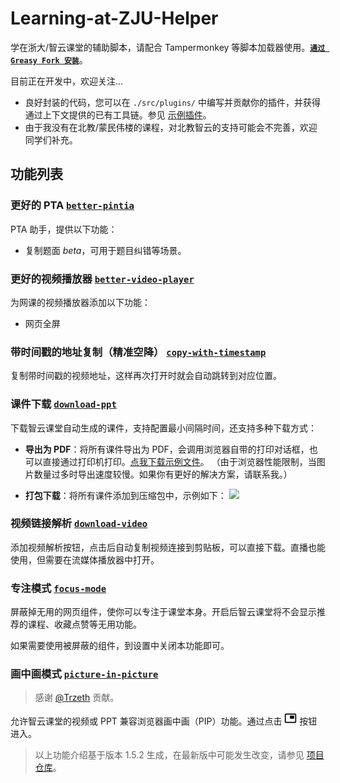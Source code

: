 # Learning-at-ZJU-Helper

学在浙大/智云课堂的辅助脚本，请配合 Tampermonkey 等脚本加载器使用。[**`通过 Greasy Fork 安装`**](https://greasyfork.org/zh-CN/scripts/488869-%E5%AD%A6%E5%9C%A8%E6%B5%99%E5%A4%A7-%E6%99%BA%E4%BA%91%E8%AF%BE%E5%A0%82-%E8%BE%85%E5%8A%A9%E8%84%9A%E6%9C%AC)。

目前正在开发中，欢迎关注...

- 良好封装的代码，您可以在 `./src/plugins/` 中编写并贡献你的插件，并获得通过上下文提供的已有工具链。参见 [示例插件](https://github.com/memset0/Learning-at-ZJU-Helper/tree/master/src/plugins/example-plugin)。
- 由于我没有在北教/蒙民伟楼的课程，对北教智云的支持可能会不完善，欢迎同学们补充。

<!-- The following content is auto-generated, please do not modify directly. -->

## 功能列表

### 更好的 PTA [`better-pintia`](https://github.com/memset0/Learning-at-ZJU-Helper/tree/master/src/plugins/better-pintia)

PTA 助手，提供以下功能：

- 复制题面 *beta*，可用于题目纠错等场景。


### 更好的视频播放器 [`better-video-player`](https://github.com/memset0/Learning-at-ZJU-Helper/tree/master/src/plugins/better-video-player)

为网课的视频播放器添加以下功能：

- 网页全屏


### 带时间戳的地址复制（精准空降） [`copy-with-timestamp`](https://github.com/memset0/Learning-at-ZJU-Helper/tree/master/src/plugins/copy-with-timestamp)

复制带时间戳的视频地址，这样再次打开时就会自动跳转到对应位置。



### 课件下载 [`download-ppt`](https://github.com/memset0/Learning-at-ZJU-Helper/tree/master/src/plugins/download-ppt)

下载智云课堂自动生成的课件，支持配置最小间隔时间，还支持多种下载方式：

- **导出为 PDF**：将所有课件导出为 PDF，会调用浏览器自带的打印对话框，也可以直接通过打印机打印。[点我下载示例文件](https://pan.memset0.cn/Share/2024/03/03/%E4%BD%BF%E7%94%A8%E8%84%9A%E6%9C%AC%E5%AF%BC%E5%87%BA%E7%9A%84%E8%AF%BE%E4%BB%B6%EF%BC%88%E9%AB%98%E7%BA%A7%E6%95%B0%E6%8D%AE%E7%BB%93%E6%9E%84%E4%B8%8E%E7%AE%97%E6%B3%95%E5%88%86%E6%9E%902024-02-26%E7%AC%AC3-5%E8%8A%82%EF%BC%89.pdf)。
   （由于浏览器性能限制，当图片数量过多时导出速度较慢。如果你有更好的解决方案，请联系我。）

- **打包下载**：将所有课件添加到压缩包中，示例如下：
  ![](https://static.memset0.cn/img/v6/2024/03/03/uEUzlIZR.png)





### 视频链接解析 [`download-video`](https://github.com/memset0/Learning-at-ZJU-Helper/tree/master/src/plugins/download-video)

添加视频解析按钮，点击后自动复制视频连接到剪贴板，可以直接下载。直播也能使用，但需要在流媒体播放器中打开。



### 专注模式 [`focus-mode`](https://github.com/memset0/Learning-at-ZJU-Helper/tree/master/src/plugins/focus-mode)

屏蔽掉无用的网页组件，使你可以专注于课堂本身。开启后智云课堂将不会显示推荐的课程、收藏点赞等无用功能。

如果需要使用被屏蔽的组件，到设置中关闭本功能即可。


### 画中画模式 [`picture-in-picture`](https://github.com/memset0/Learning-at-ZJU-Helper/tree/master/src/plugins/picture-in-picture)

> 感谢 [@Trzeth](https://github.com/Trzeth) 贡献。

允许智云课堂的视频或 PPT 兼容浏览器画中画（PIP）功能。通过点击 <svg width="20" xmlns="http://www.w3.org/2000/svg" viewBox="0 0 48 48"><path d="M38 14H22v12h16V14zm4-8H6c-2.21 0-4 1.79-4 4v28c0 2.21 1.79 3.96 4 3.96h36c2.21 0 4-1.76 4-3.96V10c0-2.21-1.79-4-4-4zm0 32.03H6V9.97h36v28.06z"></path></svg> 按钮进入。



> 以上功能介绍基于版本 1.5.2 生成，在最新版中可能发生改变，请参见 [项目仓库](https://github.com/memset0/Learning-at-ZJU-Helper)。


